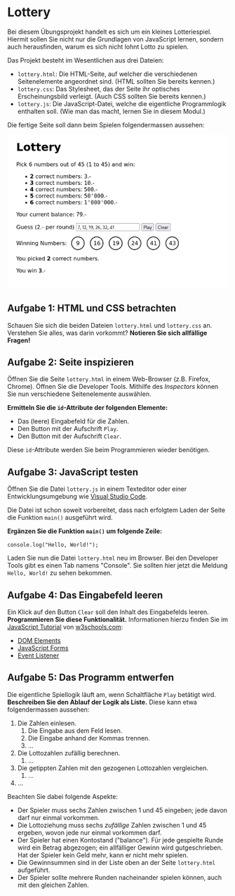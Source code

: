 # Lottery

Bei diesem Übungsprojekt handelt es sich um ein kleines Lotteriespiel. Hiermit
sollen Sie nicht nur die Grundlagen von JavaScript lernen, sondern auch
herausfinden, warum es sich nicht lohnt Lotto zu spielen.

Das Projekt besteht im Wesentlichen aus drei Dateien:

- `lottery.html`: Die HTML-Seite, auf welcher die verschiedenen Seitenelemente
  angeordnet sind. (HTML sollten Sie bereits kennen.)
- `lottery.css`: Das Stylesheet, das der Seite ihr optisches Erscheinungsbild
  verleigt. (Auch CSS sollten Sie bereits kennen.)
- `lottery.js`: Die JavaScript-Datei, welche die eigentliche Programmlogik
  enthalten soll. (Wie man das macht, lernen Sie in diesem Modul.)

Die fertige Seite soll dann beim Spielen folgendermassen aussehen:

![Das fertige Lotteriespiel](screenshots/lottery.png)

## Aufgabe 1: HTML und CSS betrachten

Schauen Sie sich die beiden Dateien `lottery.html` und `lottery.css` an.
Verstehen Sie alles, was darin vorkommt? **Notieren Sie sich allfällige
Fragen!**

## Aufgabe 2: Seite inspizieren

Öffnen Sie die Seite `lottery.html` in einem Web-Browser (z.B. Firefox, Chrome).
Öffnen Sie die Developer Tools. Mithilfe des _Inspectors_ können Sie nun
verschiedene Seitenelemente auswählen.

**Ermitteln Sie die `id`-Attribute der folgenden Elemente:**

- Das (leere) Eingabefeld für die Zahlen.
- Den Button mit der Aufschrift `Play`.
- Den Button mit der Aufschrift `Clear`.

Diese `id`-Attribute werden Sie beim Programmieren wieder benötigen.

## Aufgabe 3: JavaScript testen

Öffnen Sie die Datei `lottery.js` in einem Texteditor oder einer
Entwicklungsumgebung wie [Visual Studio Code](https://code.visualstudio.com/).

Die Datei ist schon soweit vorbereitet, dass nach erfolgtem Laden der Seite die
Funktion `main()` ausgeführt wird.

**Ergänzen Sie die Funktion `main()` um folgende Zeile:**

    console.log("Hello, World!");

Laden Sie nun die Datei `lottery.html` neu im Browser. Bei den Developer Tools
gibt es einen Tab namens "Console". Sie sollten hier jetzt die Meldung `Hello,
World!` zu sehen bekommen.

## Aufgabe 4: Das Eingabefeld leeren

Ein Klick auf den Button `Clear` soll den Inhalt des Eingabefelds leeren.
**Programmieren Sie diese Funktionalität.** Informationen hierzu finden Sie im
[JavaScript Tutorial](https://www.w3schools.com/js/default.asp) von
[w3schools.com](https://www.w3schools.com/):

- [DOM Elements](https://www.w3schools.com/js/js_htmldom_elements.asp)
- [JavaScript Forms](https://www.w3schools.com/js/js_validation.asp)
- [Event Listener](https://www.w3schools.com/js/js_htmldom_eventlistener.asp)

## Aufgabe 5: Das Programm entwerfen

Die eigentliche Spiellogik läuft am, wenn Schaltfläche `Play` betätigt wird.
**Beschreiben Sie den Ablauf der Logik als Liste.** Diese kann etwa
folgendermassen aussehen:

1. Die Zahlen einlesen.
    1. Die Eingabe aus dem Feld lesen.
    2. Die Eingabe anhand der Kommas trennen.
    3. …
2. Die Lottozahlen zufällig berechnen.
    1. …
3. Die getippten Zahlen mit den gezogenen Lottozahlen vergleichen.
    1. …
4. …

Beachten Sie dabei folgende Aspekte:

- Der Spieler muss sechs Zahlen zwischen 1 und 45 eingeben; jede davon darf nur
  einmal vorkommen.
- Die Lottoziehung muss sechs _zufällige_ Zahlen zwischen 1 und 45 ergeben,
  wovon jede nur einmal vorkommen darf.
- Der Spieler hat einen Kontostand ("balance"). Für jede gespielte Runde wird
  ein Betrag abgezogen; ein allfälliger Gewinn wird gutgeschrieben. Hat der
  Spieler kein Geld mehr, kann er nicht mehr spielen.
- Die Gewinnsummen sind in der Liste oben an der Seite `lottery.html`
  aufgeführt.
- Der Spieler sollte mehrere Runden nacheinander spielen können, auch mit den
  gleichen Zahlen.
